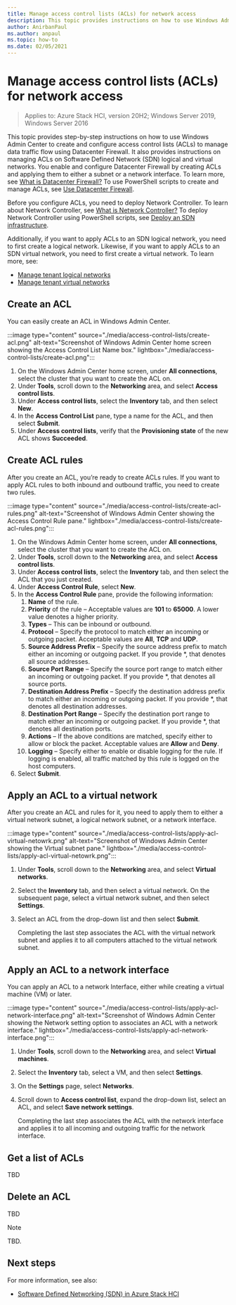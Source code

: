 ```yaml
---
title: Manage access control lists (ACLs) for network access
description: This topic provides instructions on how to use Windows Admin Center to create and configure access control lists (ACLs) to manage data traffic flow using Datacenter Firewall and ACLs on Software Defined Network (SDN) logical and virtual networks.
author: AnirbanPaul
ms.author: anpaul
ms.topic: how-to
ms.date: 02/05/2021
---
```


# Manage access control lists (ACLs) for network access

>Applies to: Azure Stack HCI, version 20H2; Windows Server 2019, Windows Server 2016

This topic provides step-by-step instructions on how to use Windows Admin Center to create and configure access control lists (ACLs) to manage data traffic flow using Datacenter Firewall. It also provides instructions on managing ACLs on Software Defined Network (SDN) logical and virtual networks. You enable and configure Datacenter Firewall by creating ACLs and applying them to either a subnet or a network interface. To learn more, see [What is Datacenter Firewall?](../concepts/datacenter-firewall-overview.md) To use PowerShell scripts to create and manage ACLs, see [Use Datacenter Firewall](use-datacenter-firewall.md).

Before you configure ACLs, you need to deploy Network Controller. To learn about Network Controller, see [What is Network Controller?](../concepts/network-controller-overview.md) To deploy Network Controller using PowerShell scripts, see [Deploy an SDN infrastructure](sdn-express.md).

<!---Deploying NC pulled from the Cluster creation wizard. Note in review handoff to Anirban.--->

Additionally, if you want to apply ACLs to an SDN logical network, you need to first create a logical network. Likewise, if you want to apply ACLs to an SDN virtual network, you need to first create a virtual network. To learn more, see:
- [Manage tenant logical networks](tenant-logical-networks.md)
- [Manage tenant virtual networks](tenant-virtual-networks.md)

## Create an ACL
You can easily create an ACL in Windows Admin Center.

:::image type="content" source="./media/access-control-lists/create-acl.png" alt-text="Screenshot of Windows Admin Center home screen showing the Access Control List Name box." lightbox="./media/access-control-lists/create-acl.png":::

1. On the Windows Admin Center home screen, under **All connections**, select the cluster that you want to create the ACL on.
1. Under **Tools**, scroll down to the **Networking** area, and select **Access control lists**.
1. Under **Access control lists**, select the **Inventory** tab, and then select **New**.
1. In the **Access Control List** pane, type a name for the ACL, and then select **Submit**.
1. Under **Access control lists**, verify that the **Provisioning state** of the new ACL shows **Succeeded**.

## Create ACL rules
After you create an ACL, you’re ready to create ACLs rules. If you want to apply ACL rules to both inbound and outbound traffic, you need to create two rules.

:::image type="content" source="./media/access-control-lists/create-acl-rules.png" alt-text="Screenshot of Windows Admin Center showing the Access Control Rule pane." lightbox="./media/access-control-lists/create-acl-rules.png":::

1. On the Windows Admin Center home screen, under **All connections**, select the cluster that you want to create the ACL on.
1. Under **Tools**, scroll down to the **Networking** area, and select **Access control lists**.
1. Under **Access control lists**, select the **Inventory** tab, and then select the ACL that you just created.
1. Under **Access Control Rule**, select **New**.
1. In the **Access Control Rule** pane, provide the following information:
    1. **Name** of the rule.
    1. **Priority** of the rule – Acceptable values are **101** to **65000**. A lower value denotes a higher priority.
    1. **Types** – This can be inbound or outbound.
    1. **Protocol** – Specify the protocol to match either an incoming or outgoing packet. Acceptable values are **All**, **TCP** and **UDP**.
    1. **Source Address Prefix** – Specify the source address prefix to match either an incoming or outgoing packet. If you provide *, that denotes all source addresses.
    1. **Source Port Range** – Specify the source port range to match either an incoming or outgoing packet. If you provide *, that denotes all source ports.
    1. **Destination Address Prefix** – Specify the destination address prefix to match either an incoming or outgoing packet. If you provide *, that denotes all destination addresses.
    1. **Destination Port Range** – Specify the destination port range to match either an incoming or outgoing packet. If you provide *, that denotes all destination ports.
    1. **Actions** – If the above conditions are matched, specify either to allow or block the packet. Acceptable values are **Allow** and **Deny**.
    1. **Logging** – Specify either to enable or disable logging for the rule. If logging is enabled, all  traffic matched by this rule is logged on the host computers.
1. Select **Submit**.

## Apply an ACL to a virtual network
After you create an ACL and rules for it, you need to apply them to either a virtual network subnet, a logical network subnet, or a network interface.

:::image type="content" source="./media/access-control-lists/apply-acl-virtual-netowrk.png" alt-text="Screenshot of Windows Admin Center showing the Virtual subnet pane." lightbox="./media/access-control-lists/apply-acl-virtual-netowrk.png":::

1. Under **Tools**, scroll down to the **Networking** area, and select **Virtual networks**.
1. Select the **Inventory** tab, and then select a virtual network. On the subsequent page, select a virtual network subnet, and then select **Settings**.
1. Select an ACL from the drop-down list and then select **Submit**.

    Completing the last step associates the ACL with the virtual network subnet and applies it to all computers attached to the virtual network subnet.

## Apply an ACL to a network interface
You can apply an ACL to a network Interface, either while creating a virtual machine (VM) or later.

:::image type="content" source="./media/access-control-lists/apply-acl-network-interface.png" alt-text="Screenshot of Windows Admin Center showing the Network setting option to associates an ACL with a network interface." lightbox="./media/access-control-lists/apply-acl-network-interface.png":::

1. Under **Tools**, scroll down to the **Networking** area, and select **Virtual machines**.
1. Select the **Inventory** tab, select a VM, and then select **Settings**.
1. On the **Settings** page, select **Networks**.
1. Scroll down to **Access control list**, expand the drop-down list, select an ACL, and select **Save network settings**.

    Completing the last step associates the ACL with the network interface and applies it to all incoming and outgoing traffic for the network interface.

## Get a list of ACLs
TBD

## Delete an ACL
TBD

<!---Example note format.--->
   >[!NOTE]
   > TBD.

## Next steps
For more information, see also:
- [Software Defined Networking (SDN) in Azure Stack HCI](../concepts/software-defined-networking.md)
